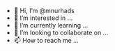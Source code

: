 - 👋 Hi, I’m @mnurhads
- 👀 I’m interested in ...
- 🌱 I’m currently learning ...
- 💞️ I’m looking to collaborate on ...
- 📫 How to reach me ...

<!---
mnurhads/mnurhads is a ✨ special ✨ repository because its `README.md` (this file) appears on your GitHub profile.
You can click the Preview link to take a look at your changes.
--->
